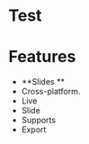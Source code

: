 Test
===



# Features

- **Slides  **
- Cross-platform.  
- Live  
- Slide  
- Supports 
- Export  

